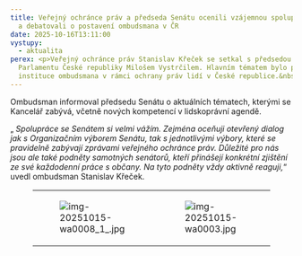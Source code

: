 ```yaml
---
title: Veřejný ochránce práv a předseda Senátu ocenili vzájemnou spolupráci
  a debatovali o postavení ombudsmana v ČR
date: 2025-10-16T13:11:00
vystupy:
  - aktualita
perex: <p>Veřejný ochránce práv Stanislav Křeček se setkal s předsedou Senátu
  Parlamentu České republiky Milošem Vystrčilem. Hlavním tématem bylo postavení
  instituce ombudsmana v rámci ochrany práv lidí v České republice.&nbsp;</p>
---
```

<p>Ombudsman informoval předsedu Senátu o aktuálních tématech, kterými se Kancelář zabývá, včetně nových kompetencí v&nbsp;lidskoprávní agendě.</p>
<p>„
<i>Spolupráce se Senátem si velmi vážím. Zejména oceňuji otevřený dialog jak s Organizačním výborem Senátu, tak s jednotlivými výbory, které se pravidelně zabývají zprávami veřejného ochránce práv. Důležité pro nás jsou ale také podněty samotných senátorů, kteří přinášejí konkrétní zjištění ze své každodenní práce s občany. Na tyto podněty vždy aktivně reaguji,</i>“ uvedl ombudsman Stanislav Křeček.</p>
<figure class="table">
<table>
<tbody>
<tr>
<td>
<figure class="image">
<img src="https://www.ochrance.cz/aktualne/verejny_ochrance_prav_a_predseda_senatu_ocenili_vzajemnou_spolupraci_a_debatovali_o_postaveni_ombudsmana_v_cr/img-20251015-wa0008_1_.jpg" alt="img-20251015-wa0008_1_.jpg"></figure></td>
<td>
<figure class="image">
<img src="https://www.ochrance.cz/aktualne/verejny_ochrance_prav_a_predseda_senatu_ocenili_vzajemnou_spolupraci_a_debatovali_o_postaveni_ombudsmana_v_cr/img-20251015-wa0003.jpg" alt="img-20251015-wa0003.jpg"></figure></td></tr></tbody></table></figure>
